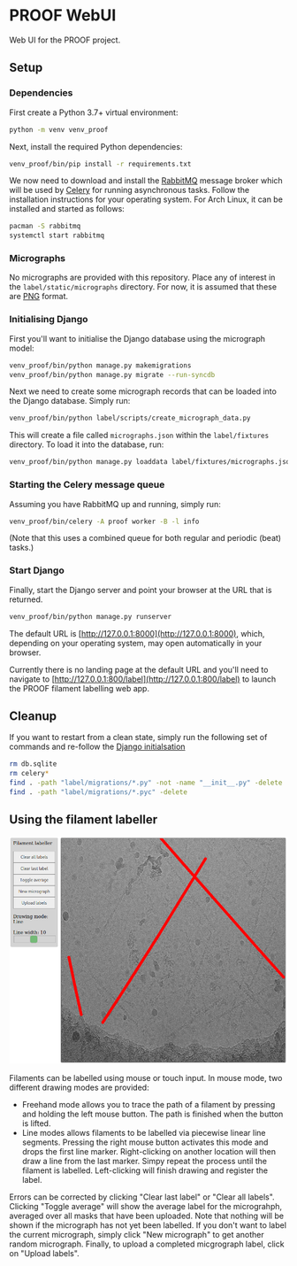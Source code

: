 # PROOF WebUI

Web UI for the PROOF project.

## Setup

### Dependencies

First create a Python 3.7+ virtual environment:

```bash
python -m venv venv_proof
```

Next, install the required Python dependencies:

```bash
venv_proof/bin/pip install -r requirements.txt
```

We now need to download and install the [RabbitMQ](https://www.rabbitmq.com)
message broker which will be used by [Celery](http://www.celeryproject.org)
for running asynchronous tasks. Follow the installation instructions for
your operating system. For Arch Linux, it can be installed and started as
follows:

```bash
pacman -S rabbitmq
systemctl start rabbitmq
```

### Micrographs

No micrographs are provided with this repository. Place any of interest in
the `label/static/micrographs` directory. For now, it is assumed that these
are [PNG](https://en.wikipedia.org/wiki/Portable_Network_Graphics) format.

### Initialising Django

First you'll want to initialise the Django database using the micrograph model:

```bash
venv_proof/bin/python manage.py makemigrations
venv_proof/bin/python manage.py migrate --run-syncdb
```

Next we need to create some micrograph records that can be loaded into the
Django database. Simply run:

```bash
venv_proof/bin/python label/scripts/create_micrograph_data.py
```

This will create a file called `micrographs.json` within the `label/fixtures`
directory. To load it into the database, run:

```bash
venv_proof/bin/python manage.py loaddata label/fixtures/micrographs.json
```

### Starting the Celery message queue

Assuming you have RabbitMQ up and running, simply run:

```bash
venv_proof/bin/celery -A proof worker -B -l info
```

(Note that this uses a combined queue for both regular and periodic (beat)
tasks.)

### Start Django

Finally, start the Django server and point your browser at the URL that is
returned.

```bash
venv_proof/bin/python manage.py runserver
```

The default URL is [http://127.0.0.1:8000](http://127.0.0.1:8000), which,
depending on your operating system, may open automatically in your browser.

Currently there is no landing page at the default URL and you'll need to
navigate to [http://127.0.0.1:800/label](http://127.0.0.1:800/label) to
launch the PROOF filament labelling web app.


## Cleanup

If you want to restart from a clean state, simply run the following set of
commands and re-follow the [Django initialsation](#initialising-django)

```bash
rm db.sqlite
rm celery*
find . -path "label/migrations/*.py" -not -name "__init__.py" -delete
find . -path "label/migrations/*.pyc" -delete
```

## Using the filament labeller

![Filament labeller](/label/static/screenshot.png?raw=true)

Filaments can be labelled using mouse or touch input. In mouse mode, two
different drawing modes are provided:

* Freehand mode allows you to trace the path of a filament by pressing and
holding the left mouse button. The path is finished when the button is
lifted.
* Line modes allows filaments to be labelled via piecewise linear line segments.
Pressing the right mouse button activates this mode and drops the first line
marker. Right-clicking on another location will then draw a line from the last
marker. Simpy repeat the process until the filament is labelled. Left-clicking
will finish drawing and register the label.

Errors can be corrected by clicking "Clear last label" or "Clear all labels".
Clicking "Toggle average" will show the average label for the micrograhph,
averaged over all masks that have been uploaded. Note that nothing will be
shown if the micrograph has not yet been labelled. If you don't want to label
the current micrograph, simply click "New micrograph" to get another random
micrograph. Finally, to upload a completed micgrograph label, click on
"Upload labels".
